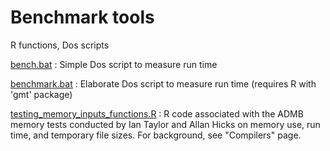 #  Benchmark tools

R functions, Dos scripts

[bench.bat][2]
:  Simple Dos script to measure run time

[benchmark.bat][3]
:  Elaborate Dos script to measure run time (requires R with 'gmt' package)

[ testing_memory_inputs_functions.R][5]
:  R code associated with the ADMB memory tests conducted by Ian Taylor and Allan Hicks on memory use, run time, and temporary file sizes. For background, see "Compilers" page.

[2]: benchmark-tools/bench.bat
[3]: benchmark-tools/benchmark.bat
[5]: benchmark-tools/testing_memory_inputs_functions.R
